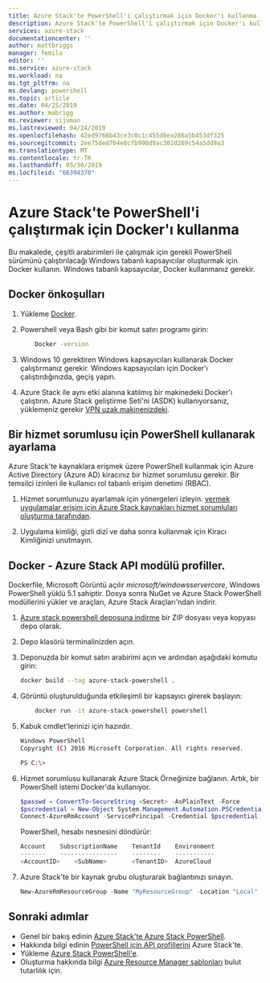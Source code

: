 ```yaml
---
title: Azure Stack'te PowerShell'i çalıştırmak için Docker'ı kullanma | Microsoft Docs
description: Azure Stack'te PowerShell'i çalıştırmak için Docker'ı kullanma
services: azure-stack
documentationcenter: ''
author: mattbriggs
manager: femila
editor: ''
ms.service: azure-stack
ms.workload: na
ms.tgt_pltfrm: na
ms.devlang: powershell
ms.topic: article
ms.date: 04/25/2019
ms.author: mabrigg
ms.reviewer: sijuman
ms.lastreviewed: 04/24/2019
ms.openlocfilehash: 42ed9766b43ce3c0c1c455d8ea286a5b453df325
ms.sourcegitcommit: 2ee75ded704e8cfb900d9ac302d269c54a5dd9a3
ms.translationtype: MT
ms.contentlocale: tr-TR
ms.lasthandoff: 05/30/2019
ms.locfileid: "66394370"
---
```

# <a name="use-docker-to-run-powershell-in-azure-stack"></a>Azure Stack'te PowerShell'i çalıştırmak için Docker'ı kullanma

Bu makalede, çeşitli arabirimleri ile çalışmak için gerekli PowerShell sürümünü çalıştırılacağı Windows tabanlı kapsayıcılar oluşturmak için Docker kullanın. Windows tabanlı kapsayıcılar, Docker kullanmanız gerekir.

## <a name="docker-prerequisites"></a>Docker önkoşulları

1. Yükleme [Docker](https://docs.docker.com/install/).

1. Powershell veya Bash gibi bir komut satırı programı girin:

    ```bash
        Docker -version
    ```

1. Windows 10 gerektiren Windows kapsayıcıları kullanarak Docker çalıştırmanız gerekir. Windows kapsayıcıları için Docker'ı çalıştırdığınızda, geçiş yapın.

1. Azure Stack ile aynı etki alanına katılmış bir makinedeki Docker'ı çalıştırın. Azure Stack geliştirme Seti'ni (ASDK) kullanıyorsanız, yüklemeniz gerekir [VPN uzak makinenizdeki](azure-stack-connect-azure-stack.md#connect-to-azure-stack-with-vpn).

## <a name="set-up-a-service-principal-for-using-powershell"></a>Bir hizmet sorumlusu için PowerShell kullanarak ayarlama

Azure Stack'te kaynaklara erişmek üzere PowerShell kullanmak için Azure Active Directory (Azure AD) kiracınız bir hizmet sorumlusu gerekir. Bir temsilci izinleri ile kullanıcı rol tabanlı erişim denetimi (RBAC).

1. Hizmet sorumlunuzu ayarlamak için yönergeleri izleyin. [vermek uygulamalar erişim için Azure Stack kaynakları hizmet sorumluları oluşturma tarafından](azure-stack-create-service-principals.md).

2. Uygulama kimliği, gizli dizi ve daha sonra kullanmak için Kiracı Kimliğinizi unutmayın.

## <a name="docker---azure-stack-api-profiles-module"></a>Docker - Azure Stack API modülü profiller.

Dockerfile, Microsoft Görüntü açılır *microsoft/windowsservercore*, Windows PowerShell yüklü 5.1 sahiptir. Dosya sonra NuGet ve Azure Stack PowerShell modüllerini yükler ve araçları, Azure Stack Araçları'ndan indirir.

1. [Azure stack powershell deposuna indirme](https://github.com/mattbriggs/azure-stack-powershell) bir ZIP dosyası veya kopyası depo olarak.

2. Depo klasörü terminalinizden açın.

3. Deponuzda bir komut satırı arabirimi açın ve ardından aşağıdaki komutu girin:

    ```bash  
    docker build --tag azure-stack-powershell .
    ```

4. Görüntü oluşturulduğunda etkileşimli bir kapsayıcı girerek başlayın:

    ```bash  
        docker run -it azure-stack-powershell powershell
    ```

5. Kabuk cmdlet'lerinizi için hazırdır.

    ```bash
    Windows PowerShell
    Copyright (C) 2016 Microsoft Corporation. All rights reserved.

    PS C:\>
    ```

6. Hizmet sorumlusu kullanarak Azure Stack Örneğinize bağlanın. Artık, bir PowerShell istemi Docker'da kullanıyor. 

    ```powershell
    $passwd = ConvertTo-SecureString <Secret> -AsPlainText -Force
    $pscredential = New-Object System.Management.Automation.PSCredential('<ApplicationID>', $passwd)
    Connect-AzureRmAccount -ServicePrincipal -Credential $pscredential -TenantId <TenantID>
    ```

   PowerShell, hesabı nesnesini döndürür:

    ```powershell  
    Account    SubscriptionName    TenantId    Environment
    -------    ----------------    --------    -----------
    <AccountID>    <SubName>       <TenantID>  AzureCloud
    ```

7. Azure Stack'te bir kaynak grubu oluşturarak bağlantınızı sınayın.

    ```powershell  
    New-AzureRmResourceGroup -Name "MyResourceGroup" -Location "Local"
    ```

## <a name="next-steps"></a>Sonraki adımlar

-  Genel bir bakış edinin [Azure Stack'te Azure Stack PowerShell](azure-stack-powershell-overview.md).
- Hakkında bilgi edinin [PowerShell için API profillerini](azure-stack-version-profiles.md) Azure Stack'te.
- Yükleme [Azure Stack PowerShell'e](../operator/azure-stack-powershell-install.md).
- Oluşturma hakkında bilgi [Azure Resource Manager şablonları](azure-stack-develop-templates.md) bulut tutarlılık için.
